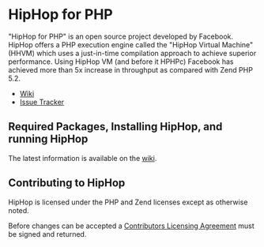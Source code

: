 # HipHop for PHP

"HipHop for PHP" is an open source project developed by Facebook. HipHop offers a PHP execution engine called the "HipHop Virtual Machine" (HHVM) which uses a just-in-time compilation approach to achieve superior performance. Using HipHop VM (and before it HPHPc) Facebook has achieved more than 5x increase in throughput as compared with Zend PHP 5.2.
* [Wiki](http://wiki.github.com/facebook/hiphop-php)
* [Issue Tracker](http://github.com/facebook/hiphop-php/issues)

## Required Packages, Installing HipHop, and running HipHop

The latest information is available on the [wiki](http://wiki.github.com/facebook/hiphop-php/wiki).

## Contributing to HipHop

HipHop is licensed under the PHP and Zend licenses except as otherwise noted.

Before changes can be accepted a [Contributors Licensing Agreement](http://developers.facebook.com/opensource/cla) must be signed and returned.
